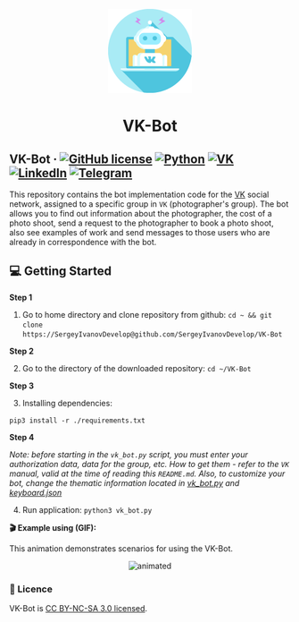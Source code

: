 <p align="center">
  <a href="https://github.com/SergeyIvanovDevelop/VK-Bot">
    <img alt="VK-Bot" src="./resources/VK-Bot.png"/>
  </a>
</p>
<h1 align="center">
  VK-Bot
</h1>

## VK-Bot &middot; [![GitHub license](https://img.shields.io/badge/license-CC%20BY--NC--SA%203.0-blue)](./LICENSE) [![Python](https://img.shields.io/badge/language-python-orange)](https://www.python.org/) [![VK](https://img.shields.io/badge/social%20network-VK-blue)](https://vk.com/) [![LinkedIn](https://img.shields.io/badge/linkedin-Sergey%20Ivanov-blue)](https://www.linkedin.com/in/sergey-ivanov-33413823a/) [![Telegram](https://img.shields.io/badge/telegram-%40SergeyIvanov__dev-blueviolet)](https://t.me/SergeyIvanov_dev) ##

This repository contains the bot implementation code for the [VK](https://vk.com/) social network, assigned to a specific group in `VK` (photographer's group). The bot allows you to find out information about the photographer, the cost of a photo shoot, send a request to the photographer to book a photo shoot, also see examples of work and send messages to those users who are already in correspondence with the bot.

## :computer: Getting Started  ##

**Step 1**

1. Go to home directory and clone repository from github: `cd ~ && git clone https://SergeyIvanovDevelop@github.com/SergeyIvanovDevelop/VK-Bot`

**Step 2**<br>

2. Go to the directory of the downloaded repository: `cd ~/VK-Bot`

**Step 3**<br>

3. Installing dependencies:

```
pip3 install -r ./requirements.txt
```

**Step 4**<br>

_Note: before starting in the `vk_bot.py` script, you must enter your authorization data, data for the group, etc. How to get them - refer to the `VK` manual, valid at the time of reading this `README.md`. Also, to customize your bot, change the thematic information located in [vk_bot.py](./vk_bot.py) and [keyboard.json](./keyboard.json)_

4. Run application: `python3 vk_bot.py`


**:clapper: Example using (GIF):**<br>

This animation demonstrates scenarios for using the VK-Bot.<br>

<p align="center">
  <img src="./resources/VK-Bot.gif" alt="animated" />
</p>

### :bookmark_tabs: Licence ###
VK-Bot is [CC BY-NC-SA 3.0 licensed](./LICENSE).

